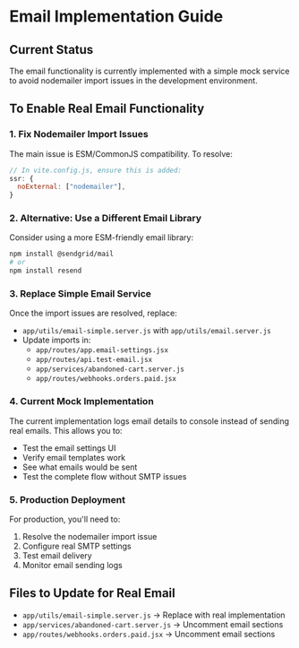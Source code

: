 # Email Implementation Guide

## Current Status
The email functionality is currently implemented with a simple mock service to avoid nodemailer import issues in the development environment.

## To Enable Real Email Functionality

### 1. Fix Nodemailer Import Issues
The main issue is ESM/CommonJS compatibility. To resolve:

```javascript
// In vite.config.js, ensure this is added:
ssr: {
  noExternal: ["nodemailer"],
}
```

### 2. Alternative: Use a Different Email Library
Consider using a more ESM-friendly email library:

```bash
npm install @sendgrid/mail
# or
npm install resend
```

### 3. Replace Simple Email Service
Once the import issues are resolved, replace:
- `app/utils/email-simple.server.js` with `app/utils/email.server.js`
- Update imports in:
  - `app/routes/app.email-settings.jsx`
  - `app/routes/api.test-email.jsx`
  - `app/services/abandoned-cart.server.js`
  - `app/routes/webhooks.orders.paid.jsx`

### 4. Current Mock Implementation
The current implementation logs email details to console instead of sending real emails. This allows you to:
- Test the email settings UI
- Verify email templates work
- See what emails would be sent
- Test the complete flow without SMTP issues

### 5. Production Deployment
For production, you'll need to:
1. Resolve the nodemailer import issue
2. Configure real SMTP settings
3. Test email delivery
4. Monitor email sending logs

## Files to Update for Real Email
- `app/utils/email-simple.server.js` → Replace with real implementation
- `app/services/abandoned-cart.server.js` → Uncomment email sections
- `app/routes/webhooks.orders.paid.jsx` → Uncomment email sections